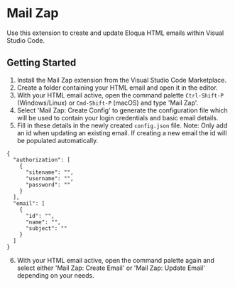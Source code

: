 # Mail Zap

Use this extension to create and update Eloqua HTML emails within Visual Studio Code.

## Getting Started

1. Install the Mail Zap extension from the Visual Studio Code Marketplace.
2. Create a folder containing your HTML email and open it in the editor.
3. With your HTML email active, open the command palette `Ctrl-Shift-P` (Windows/Linux) or `Cmd-Shift-P` (macOS) and type 'Mail Zap'.
4. Select 'Mail Zap: Create Config' to generate the configuration file which will be used to contain your login credentials and basic email details.
5. Fill in these details in the newly created `config.json` file.
Note: Only add an id when updating an existing email. If creating a new email the id will be populated automatically.
```
{
  "authorization": [
    {
      "sitename": "",
      "username": "",
      "password": ""
    }
  ],
  "email": [
    {
      "id": "",
      "name": "",
      "subject": ""
    }
  ]
}
```
6. With your HTML email active, open the command palette again and select either 'Mail Zap: Create Email' or 'Mail Zap: Update Email' depending on your needs.
